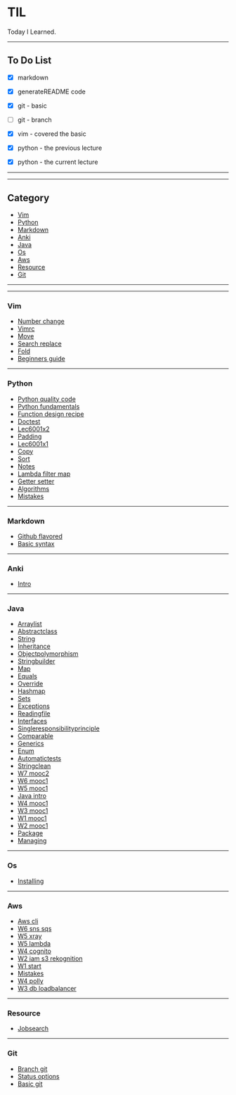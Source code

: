# TIL

Today I Learned.

-----------------

## To Do List

- [x] markdown
- [x] generateREADME code
- [x] git - basic
- [ ] git - branch
- [x] vim - covered the basic
- [x] python - the previous lecture
- [x] python - the current lecture



---------------
---------------
## Category

* [Vim](vim)
* [Python](python)
* [Markdown](markdown)
* [Anki](anki)
* [Java](java)
* [Os](os)
* [Aws](aws)
* [Resource](resource)
* [Git](git)

---------------
---------------
### Vim
* [Number change](vim/number_change.md)
* [Vimrc](vim/vimrc.md)
* [Move](vim/move.md)
* [Search replace](vim/search_replace.md)
* [Fold](vim/fold.md)
* [Beginners guide](vim/beginners_guide.md)
---------------
### Python
* [Python quality code](python/python_quality_code.md)
* [Python fundamentals](python/python_fundamentals.md)
* [Function design recipe](python/function_design_recipe.md)
* [Doctest](python/doctest.md)
* [Lec6001x2](python/lec6001x2.md)
* [Padding](python/padding.md)
* [Lec6001x1](python/lec6001x1.md)
* [Copy](python/copy.md)
* [Sort](python/sort.md)
* [Notes](python/notes.md)
* [Lambda filter map](python/lambda_filter_map.md)
* [Getter setter](python/getter_setter.md)
* [Algorithms](python/algorithms.md)
* [Mistakes](python/mistakes.md)
---------------
### Markdown
* [Github flavored](markdown/github_flavored.md)
* [Basic syntax](markdown/basic_syntax.md)
---------------
### Anki
* [Intro](anki/intro.md)
---------------
### Java
* [Arraylist](java/arraylist.md)
* [Abstractclass](java/abstractClass.md)
* [String](java/string.md)
* [Inheritance](java/inheritance.md)
* [Objectpolymorphism](java/objectPolymorphism.md)
* [Stringbuilder](java/stringBuilder.md)
* [Map](java/map.md)
* [Equals](java/equals.md)
* [Override](java/override.md)
* [Hashmap](java/hashMap.md)
* [Sets](java/sets.md)
* [Exceptions](java/exceptions.md)
* [Readingfile](java/readingFile.md)
* [Interfaces](java/interfaces.md)
* [Singleresponsibilityprinciple](java/singleResponsibilityPrinciple.md)
* [Comparable](java/comparable.md)
* [Generics](java/generics.md)
* [Enum](java/enum.md)
* [Automatictests](java/automaticTests.md)
* [Stringclean](java/stringclean.md)
* [W7 mooc2](java/w7_mooc2.md)
* [W6 mooc1](java/w6_mooc1.md)
* [W5 mooc1](java/w5_mooc1.md)
* [Java intro](java/java_intro.md)
* [W4 mooc1](java/w4_mooc1.md)
* [W3 mooc1](java/w3_mooc1.md)
* [W1 mooc1](java/w1_mooc1.md)
* [W2 mooc1](java/w2_mooc1.md)
* [Package](java/package.md)
* [Managing](java/managing.md)
---------------
### Os
* [Installing](os/installing.md)
---------------
### Aws
* [Aws cli](aws/aws_cli.md)
* [W6 sns sqs](aws/w6_SNS_SQS.md)
* [W5 xray](aws/w5_xray.md)
* [W5 lambda](aws/w5_lambda.md)
* [W4 cognito](aws/w4_cognito.md)
* [W2 iam s3 rekognition](aws/w2_IAM_S3_Rekognition.md)
* [W1 start](aws/w1_start.md)
* [Mistakes](aws/mistakes.md)
* [W4 polly](aws/w4_polly.md)
* [W3 db loadbalancer](aws/w3_DB_loadbalancer.md)
---------------
### Resource
* [Jobsearch](resource/jobsearch.md)
---------------
### Git
* [Branch git](git/branch_git.md)
* [Status options](git/status_options.md)
* [Basic git](git/basic_git.md)
